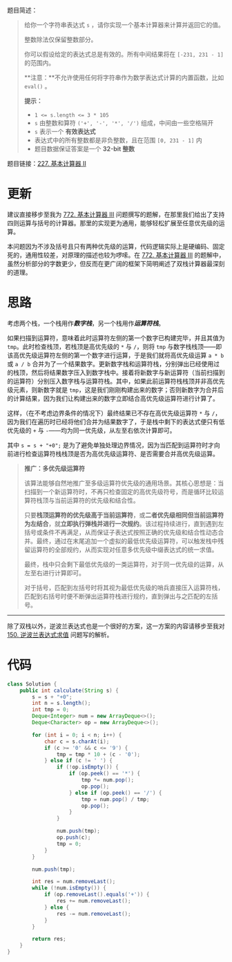 题目简述：

> 给你一个字符串表达式 `s` ，请你实现一个基本计算器来计算并返回它的值。
>
> 整数除法仅保留整数部分。
>
> 你可以假设给定的表达式总是有效的。所有中间结果将在 `[-231, 231 - 1]` 的范围内。
>
> **注意：**不允许使用任何将字符串作为数学表达式计算的内置函数，比如 `eval()` 。
>
> **提示：**
>
> - `1 <= s.length <= 3 * 105`
> - `s` 由整数和算符 `('+', '-', '*', '/')` 组成，中间由一些空格隔开
> - `s` 表示一个 **有效表达式**
> - 表达式中的所有整数都是非负整数，且在范围 `[0, 231 - 1]` 内
> - 题目数据保证答案是一个 **32-bit 整数**

题目链接：[227. 基本计算器 II](https://leetcode.cn/problems/basic-calculator-ii/)

# 更新

建议直接移步至我为 [772. 基本计算器 III](https://leetcode.cn/problems/basic-calculator-iii/description/) 问题撰写的题解，在那里我们给出了支持四则运算与括号的计算器。那里的实现更为通用，能够轻松扩展至任意优先级的运算。

本问题因为不涉及括号且只有两种优先级的运算，代码逻辑实际上是硬编码、固定死的，通用性较差，对原理的描述也较为啰嗦。在 [772. 基本计算器 III](https://leetcode.cn/problems/basic-calculator-iii/description/) 的题解中，虽然分析部分的字数更少，但反而在更广阔的框架下简明阐述了双栈计算器最深刻的道理。

# 思路

考虑两个栈，一个栈用作***数字栈***，另一个栈用作***运算符栈***。

如果扫描到运算符，意味着此时运算符左侧的第一个数字已构建完毕，并且其值为 `tmp`。此时检查栈顶，若栈顶是高优先级的 `*` 与 `/`，则将 `tmp` 与数字栈栈顶——即该高优先级运算符左侧的第一个数字进行运算，于是我们就将高优先级运算 `a * b` 或 `a / b` 合并为了一个结果数字。更新数字栈和运算符栈，分别弹出已经使用过的栈顶，然后将结果数字压入到数字栈中。接着将新数字与新运算符（当前扫描到的运算符）分别压入数字栈与运算符栈。其中，如果此前运算符栈栈顶并非高优先级元素，则新数字就是 `tmp`，这是我们刚刚构建出来的数字；否则新数字为合并后的计算结果，因为我们让构建出来的数字立即结合高优先级运算符进行计算了。

这样，（在不考虑边界条件的情况下）最终结果已不存在高优先级运算符 `*` 与 `/`，因为我们在遍历时已经将他们合并为结果数字了，于是栈中剩下的表达式便只有低优先级的 `+` 与 `-`——均为同一优先级，从左至右依次计算即可。

其中 `s = s + "+0";` 是为了避免单独处理边界情况，因为当匹配到运算符时才向前进行检查运算符栈栈顶是否为高优先级运算符、是否需要合并高优先级运算。

> **推广：多优先级运算符**
>
> 该算法能够自然地推广至多级运算符优先级的通用场景。其核心思想是：当扫描到一个新运算符时，不再只检查固定的高优先级符号，而是循环比较运算符栈顶与当前运算符的优先级和结合性。
>
> 只要**栈顶运算符的优先级高于当前运算符**，或**二者优先级相同但当前运算符为左结合**，就**立即执行弹栈并进行一次规约**。该过程持续进行，直到遇到左括号或条件不再满足，从而保证子表达式按照正确的优先级和结合性动态合并。最终，通过在末尾追加一个虚拟的最低优先级运算符，可以触发栈中残留运算符的全部规约，从而实现对任意多优先级中缀表达式的统一求值。
>
> 最终，栈中只会剩下最低优先级的一类运算符，对于同一优先级的运算，从左至右进行计算即可。
>
> 对于括号，匹配到左括号时将其视为最低优先级的哨兵直接压入运算符栈，匹配到右括号时便不断弹出运算符栈进行规约，直到弹出与之匹配的左括号。

---

除了双栈以外，逆波兰表达式也是一个很好的方案，这一方案的内容请移步至我对 [150. 逆波兰表达式求值](https://leetcode.cn/problems/evaluate-reverse-polish-notation/) 问题写的解析。

# 代码

```java
class Solution {
    public int calculate(String s) {
        s = s + "+0";
        int n = s.length();
        int tmp = 0;
        Deque<Integer> num = new ArrayDeque<>();
        Deque<Character> op = new ArrayDeque<>();

        for (int i = 0; i < n; i++) {
            char c = s.charAt(i);
            if (c >= '0' && c <= '9') {
                tmp = tmp * 10 + (c - '0');
            } else if (c != ' ') {
                if (!op.isEmpty()) {
                    if (op.peek() == '*') {
                        tmp *= num.pop();
                        op.pop();
                    } else if (op.peek() == '/') {
                        tmp = num.pop() / tmp;
                        op.pop();
                    }
                }

                num.push(tmp);
                op.push(c);
                tmp = 0;
            }
        }

        num.push(tmp);

        int res = num.removeLast();
        while (!num.isEmpty()) {
            if (op.removeLast().equals('+')) {
                res += num.removeLast();
            } else {
                res -= num.removeLast();
            }
        }

        return res;
    }
}
```
